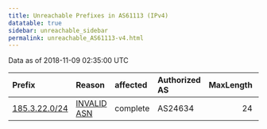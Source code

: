 ```yaml
---
title: Unreachable Prefixes in AS61113 (IPv4)
datatable: true
sidebar: unreachable_sidebar
permalink: unreachable_AS61113-v4.html
---
```


Data as of 2018-11-09 02:35:00 UTC


<div class="datatable-begin"></div>

| Prefix                                               | Reason                                                                                               | affected   | Authorized AS   |   MaxLength | Anchor                                         |   unreachable /24s |
|:-----------------------------------------------------|:-----------------------------------------------------------------------------------------------------|:-----------|:----------------|------------:|:-----------------------------------------------|-------------------:|
| [185.3.22.0/24](https://stat.ripe.net/185.3.22.0/24) | [INVALID ASN](https://rpki-validator.ripe.net/announcement-preview?asn=AS61113&prefix=185.3.22.0/24) | complete   | AS24634         |          24 | [RIPE](unreachable_RIPE_NCC_RPKI_Root-v4.html) |                  1 |

<div class="datatable-end"></div>